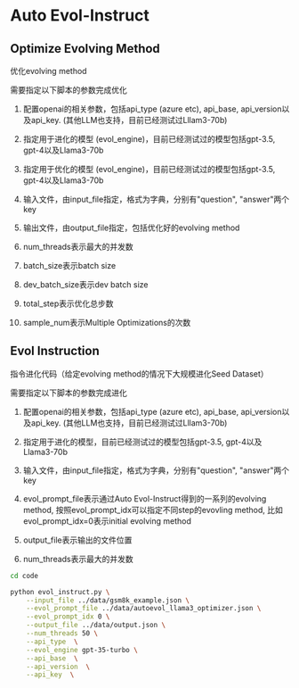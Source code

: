 # Auto Evol-Instruct

## Optimize Evolving Method

优化evolving method

需要指定以下脚本的参数完成优化

1. 配置openai的相关参数，包括api_type (azure etc), api_base, api_version以及api_key.  (其他LLM也支持，目前已经测试过Lllam3-70b)

2. 指定用于进化的模型 (evol_engine)，目前已经测试过的模型包括gpt-3.5, gpt-4以及Llama3-70b

3. 指定用于优化的模型 (evol_engine)，目前已经测试过的模型包括gpt-3.5, gpt-4以及Llama3-70b

4. 输入文件，由input_file指定，格式为字典，分别有"question", "answer"两个key

5. 输出文件，由output_file指定，包括优化好的evolving method

6. num_threads表示最大的并发数

7. batch_size表示batch size

8. dev_batch_size表示dev batch size

9. total_step表示优化总步数

10. sample_num表示Multiple Optimizations的次数

## Evol Instruction
指令进化代码（给定evolving method的情况下大规模进化Seed Dataset）

需要指定以下脚本的参数完成进化

1. 配置openai的相关参数，包括api_type (azure etc), api_base, api_version以及api_key.  (其他LLM也支持，目前已经测试过Lllam3-70b)

2. 指定用于进化的模型，目前已经测试过的模型包括gpt-3.5, gpt-4以及Llama3-70b

3. 输入文件，由input_file指定，格式为字典，分别有"question", "answer"两个key

4. evol_prompt_file表示通过Auto Evol-Instruct得到的一系列的evolving method, 按照evol_prompt_idx可以指定不同step的evovling method, 比如evol_prompt_idx=0表示initial evolving method

5. output_file表示输出的文件位置

6. num_threads表示最大的并发数


```bash
cd code

python evol_instruct.py \
    --input_file ../data/gsm8k_example.json \
    --evol_prompt_file ../data/autoevol_llama3_optimizer.json \
    --evol_prompt_idx 0 \
    --output_file ../data/output.json \
    --num_threads 50 \
    --api_type  \
    --evol_engine gpt-35-turbo \
    --api_base  \
    --api_version  \
    --api_key  \

```

